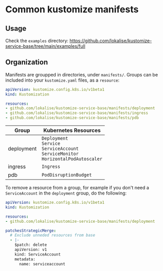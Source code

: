 # Common kustomize manifests

## Usage

Check the `examples` directory: https://github.com/lokalise/kustomize-service-base/tree/main/examples/full

## Organization

Manifests are groupped in directories, under `manifests/`. Groups can be included
into your `kustomize.yaml` files, as a `resource`:

```yaml
apiVersion: kustomize.config.k8s.io/v1beta1
kind: Kustomization

resources:
- github.com/lokalise/kustomize-service-base/manifests/deployment
- github.com/lokalise/kustomize-service-base/manifests/ingress
- github.com/lokalise/kustomize-service-base/manifests/pdb
```

Group | Kubernetes Resources
--- | ---
deployment | `Deployment`<br>`Service`<br>`ServiceAccount`<br>`ServiceMonitor`<br>`HorizontalPodAutoscaler`
ingress | `Ingress`
pdb | `PodDisruptionBudget`


To remove a resource from a group, for example if you don't need a `ServiceAccount` in the `deployment` group,
do the following:

```yaml
apiVersion: kustomize.config.k8s.io/v1beta1
kind: Kustomization

resources:
- github.com/lokalise/kustomize-service-base/manifests/deployment

patchesStrategicMerge:
  # Exclude unneded resources from base
  - |-
    $patch: delete
    apiVersion: v1
    kind: ServiceAccount
    metadata:
      name: serviceaccount
```
